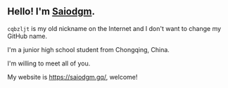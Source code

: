 ## Hello! I'm [Saiodgm](https://github.com/cqbzljt).

`cqbzljt` is my old nickname on the Internet and I don't want to change my GitHub name.

I'm a junior high school student from Chongqing, China.

I'm willing to meet all of you.

My website is <https://saiodgm.gq/>, welcome!
